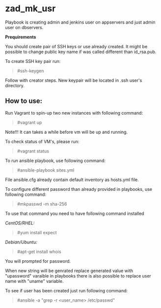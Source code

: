 # zad_mk_usr

Playbook is creating admin and jenkins user on appservers and just admin user on dbservers.

**Prequirements**

You should create pair of SSH keys or use already created. It might be possible to change public key name if was called different than id_rsa.pub.

To create SSH key pair run:
> #ssh-keygen

Follow with creator steps. New keypair will be located in .ssh user's directory.

## How to use:
Run Vagrant to spin-up two new instances with following command:
> #vagrant up

Note!!!
It can takes a while before vm will be up and running.

To check status of VM's, please run:
> #vagrant status

To run ansible playbook, use following command:
> #ansible-playbook sites.yml

File ansible.cfg already contain default inventory as hosts.yml file.

To configure different password than already provided in playbooks, use
following command:

> #mkpasswd -m sha-256

To use that command you need to have following command installed

*CentOS/RHEL:*
> #yum install expect

*Debian/Ubuntu:*

> #apt-get install whois

You will prompted for password.

When new string will be genrated replace generated value with "upassword" varaible in playbooks there is also possible to replace user name with "uname" variable.

To see if user has been created just run following command:

> #ansible <inventory> -a "grep -r <user_name> /etc/passwd"

